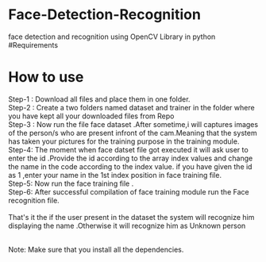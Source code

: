 # Face-Detection-Recognition
face detection and recognition using OpenCV Library in python
#Requirements
# How to use 
Step-1 : Download all files and place them in one folder.<br>
Step-2 : Create a two folders named dataset and trainer in the folder where you have kept all your downloaded files from Repo<br>
Step-3 : Now run the file face dataset .After sometime,i will captures images of the person/s who are present infront of the cam.Meaning that the system has taken your pictures for the training purpose in the training module.<br>
Step-4: The moment when face datset file got executed it will ask user to enter the id .Provide the id according to the array index values and change the name in the code according to the index value. if you have given the id as 1 ,enter your name in the 1st index position in face training file.<br>
Step-5: Now run the face training file .<br>
Step-6: After successful compilation of face training module run the Face recognition file.<br><br>
 That's it the if the user present in the dataset the system will recognize him displaying the name .Otherwise it will recognize him as Unknown person<br><br>
 
<p style:"color:Red">Note: Make sure that you install all the dependencies.</style></p>
